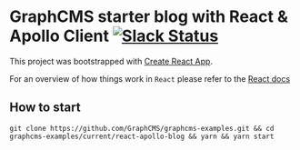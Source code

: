 # GraphCMS starter blog with React & Apollo Client [![Slack Status](https://slack.graphcms.com/badge.svg)](https://slack.graphcms.com)

This project was bootstrapped with [Create React App](https://github.com/facebookincubator/create-react-app).

For an overview of how things work in `React` please refer to the [React docs](https://reactjs.org/docs/hello-world.html)

## How to start

```
git clone https://github.com/GraphCMS/graphcms-examples.git && cd graphcms-examples/current/react-apollo-blog && yarn && yarn start
```
